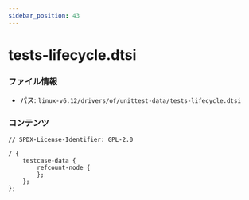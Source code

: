 ```yaml
---
sidebar_position: 43
---
```

# tests-lifecycle.dtsi

### ファイル情報

- パス: `linux-v6.12/drivers/of/unittest-data/tests-lifecycle.dtsi`

### コンテンツ

```dtsi
// SPDX-License-Identifier: GPL-2.0

/ {
	testcase-data {
		refcount-node {
		};
	};
};

```
